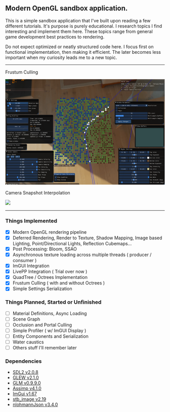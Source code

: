 ## Modern OpenGL sandbox application.

This is a simple sandbox application that I've built upon reading a few different tutorials. It's purpose is purely educational. I research topics I find interesting and implement them here. These topics range from general game development best practices to rendering.

Do not expect optimized or neatly structured code here. I focus first on functional implementation, then making it efficient. The later becomes less important when my curiosity leads me to a new topic.

---
Frustum Culling

<img src="gifs/frustum_culling.gif" width="650">

Camera Snapshot Interpolation

<img src="gifs/camera_interpolation.gif" width="650">

---
### Things Implemented
- [x] Modern OpenGL rendering pipeline
- [x] Deferred Rendering, Render to Texture, Shadow Mapping, Image based Lighting, Point/Directional Lights, Reflection Cubemaps...
- [x] Post Processing: Bloom, SSAO
- [x] Asynchronous texture loading across multiple threads ( producer / consumer )
- [x] ImGUI Integration
- [x] LivePP Integration ( Trial over now )
- [x] QuadTree / Octrees Implementation
- [x] Frustum Culling ( with and without Octrees )
- [x] Simple Settings Serialization

### Things Planned, Started or Unfinished
- [ ] Material Definitions, Async Loading
- [ ] Scene Graph
- [ ] Occlusion and Portal Culling
- [ ] Simple Profiler ( w/ ImGUI Display )
- [ ] Entity Components and Serialization
- [ ] Water caustics
- [ ] Others stuff I'll remember later

### Dependencies
- [SDL2 v2.0.8](https://www.libsdl.org/)
- [GLEW v2.1.0](http://glew.sourceforge.net/)
- [GLM v0.9.9.0](https://glm.g-truc.net/0.9.9/index.html)
- [Assimp v4.1.0](https://github.com/assimp/assimp)
- [ImGui v1.67](https://github.com/ocornut/imgui)
- [stb_image v2.19](https://github.com/nothings/stb)
- [nlohmannJson v3.4.0](https://github.com/nlohmann/json)
